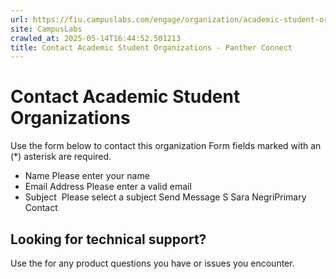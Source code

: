 ```yaml
---
url: https://fiu.campuslabs.com/engage/organization/academic-student-organizations/contact
site: CampusLabs
crawled_at: 2025-05-14T16:44:52.501213
title: Contact Academic Student Organizations - Panther Connect
---
```


# Contact Academic Student Organizations
Use the form below to contact this organization
Form fields marked with an (*) asterisk are required.
* Name
Please enter your name
* Email Address
Please enter a valid email
* Subject
​
Please select a subject
Send Message
S
Sara NegriPrimary Contact
## Looking for technical support?
Use the for any product questions you have or issues you encounter.
